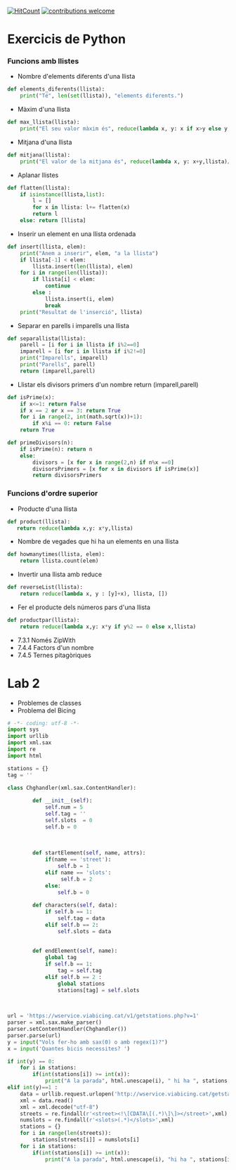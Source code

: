 [![HitCount](http://hits.dwyl.io/adriacabeza/LP-Python.svg)](http://hits.dwyl.io/adriacabeza/LP-Python) [![contributions welcome](https://img.shields.io/badge/contributions-welcome-brightgreen.svg?style=flat)](https://github.com/adriacabeza/LP-Python)

# Exercicis de Python
### Funcions amb llistes
- Nombre d'elements diferents d'una llista
```python
def elements_diferents(llista):
    print("Té", len(set(llista)), "elements diferents.")
```  
- Màxim d'una llista
```python    
def max_llista(llista):
    print("El seu valor màxim és", reduce(lambda x, y: x if x>y else y, llista))
```
- Mitjana d'una llista
```python
def mitjana(llista):
    print("El valor de la mitjana és", reduce(lambda x, y: x+y,llista)/ len(llista))
```
- Aplanar llistes
```python
def flatten(llista):
    if isinstance(llista,list):
        l = []
        for x in llista: l+= flatten(x)
        return l
    else: return [llista]
```

- Inserir un element en una llista ordenada
```python
def insert(llista, elem):
    print("Anem a inserir", elem, "a la llista")
    if llista[-1] < elem:
        llista.insert(len(llista), elem)
    for i in range(len(llista)):
        if llista[i] < elem:
            continue
        else :
            llista.insert(i, elem)
            break
    print("Resultat de l'inserció", llista)
```
- Separar en parells i imparells una llista
```python
def separallista(llista):
    parell = [i for i in llista if i%2==0]
    imparell = [i for i in llista if i%2!=0]
    print("Imparells", imparell)
    print("Parells", parell)
    return (imparell,parell)
```
- Llistar els divisors primers d'un nombre
    return (imparell,parell)
```python
def isPrime(x):
    if x<=1: return False
    if x == 2 or x == 3: return True
    for i in range(2, int(math.sqrt(x))+1):
        if x%i == 0: return False
    return True

def primeDivisors(n):
    if isPrime(n): return n
    else:
        divisors = [x for x in range(2,n) if n%x ==0]
        divisorsPrimers = [x for x in divisors if isPrime(x)]
        return divisorsPrimers
```
### Funcions d'ordre superior
- Producte d'una llista
```python
def product(llista):
   return reduce(lambda x,y: x*y,llista)
```
- Nombre de vegades que hi ha un elements en una llista
```python
def howmanytimes(llista, elem):
    return llista.count(elem)
```
- Invertir una llista amb reduce 
```python 
def reverseList(llista):
    return reduce(lambda x, y : [y]+x), llista, [])
```

- Fer el producte dels números pars d'una llista
```python
def productpar(llista):
    return reduce(lambda x,y: x*y if y%2 == 0 else x,llista)
```
- 7.3.1 Només ZipWith
- 7.4.4 Factors d'un nombre 
- 7.4.5 Ternes pitagòriques

# Lab 2
- Problemes de classes
- Problema del Bicing 
```python 
# -*- coding: utf-8 -*-
import sys 
import urllib
import xml.sax 
import re 
import html

stations = {}
tag = ''

class Chghandler(xml.sax.ContentHandler): 
 
        def __init__(self):
            self.num = 5
            self.tag = ''
            self.slots  = 0
            self.b = 0
           
            
            
        def startElement(self, name, attrs):
            if(name == 'street'):
                self.b = 1
            elif name == 'slots':
                 self.b = 2
            else: 
                self.b = 0
               
        def characters(self, data):
            if self.b == 1:
                self.tag = data
            elif self.b == 2:
                self.slots = data
                
            
        def endElement(self, name):
            global tag
            if self.b == 1:
                tag = self.tag
            elif self.b == 2 :
                global stations
                stations[tag] = self.slots
          
         

url = 'https://wservice.viabicing.cat/v1/getstations.php?v=1'
parser = xml.sax.make_parser()
parser.setContentHandler(Chghandler())
parser.parse(url)
y = input("Vols fer-ho amb sax(0) o amb regex(1)?")
x = input('Quantes bicis necessites? ')

if int(y) == 0:
    for i in stations:
        if(int(stations[i]) >= int(x)):
            print("A la parada", html.unescape(i), " hi ha ", stations[i], " bicis disponibles.")
elif int(y)==1 :
    data = urllib.request.urlopen('http://wservice.viabicing.cat/getstations.php?v=1')
    xml = data.read()
    xml = xml.decode("utf-8")
    streets = re.findall(r'<street><!\[CDATA\[(.*)\]\]></street>',xml)
    numslots = re.findall(r'<slots>(.*)</slots>',xml)
    stations = {}
    for i in range(len(streets)):
        stations[streets[i]] = numslots[i]
    for i in stations:
        if(int(stations[i]) >= int(x)): 
            print("A la parada", html.unescape(i), "hi ha ", stations[i]," bicis disponibles." )

```
       
